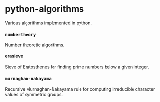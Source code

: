 # python-algorithms

Various algorithms implemented in python.

### `numbertheory`
Number theoretic algorithms.

#### erasieve
Sieve of Eratosthenes for finding prime numbers below a given integer.

### `murnaghan-nakayama`
Recursive Murnaghan-Nakayama rule for computing irreducible character values of symmetric groups.
